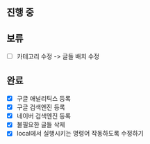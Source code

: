 ## 진행 중

## 보류
- [ ] 카테고리 수정 -> 글들 배치 수정

## 완료
- [x] 구글 애널리틱스 등록
- [x] 구글 검색엔진 등록
- [x] 네이버 검색엔진 등록
- [x] 불필요한 글들 삭제
- [x] local에서 실행시키는 명령어 작동하도록 수정하기
